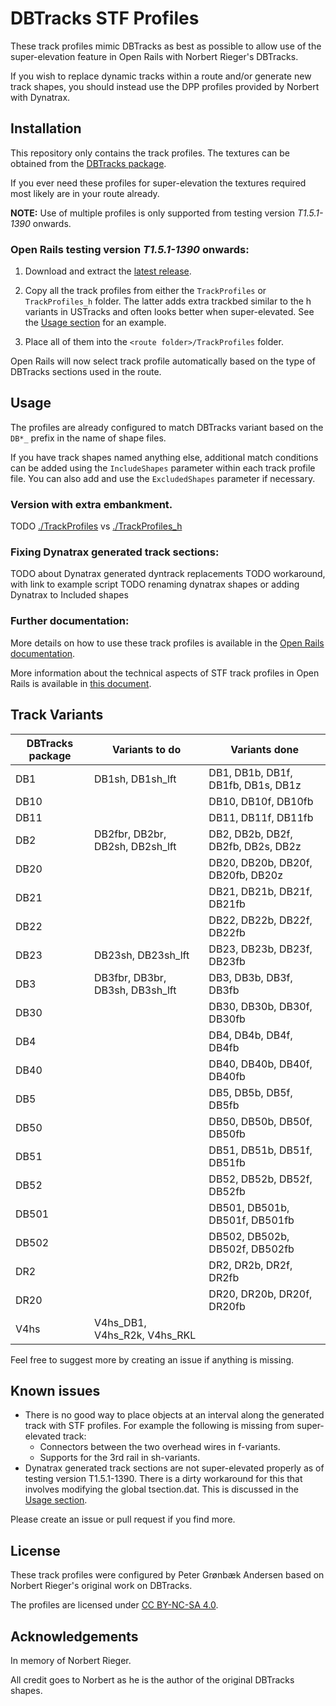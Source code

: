 
# DBTracks STF Profiles
These track profiles mimic DBTracks as best as possible to allow use of the super-elevation feature in Open Rails with Norbert Rieger's DBTracks.

If you wish to replace dynamic tracks within a route and/or generate new track shapes, you should instead use the DPP profiles provided by Norbert with Dynatrax.


## Installation
This repository only contains the track profiles. The textures can be obtained from the [DBTracks package](https://the-train.de/downloads/entry/11252-dbtracks/).

If you ever need these profiles for super-elevation the textures required most likely are in your route already.

**NOTE:** Use of multiple profiles is only supported from testing version _T1.5.1-1390_ onwards.


### Open Rails testing version _T1.5.1-1390_ onwards:
1. Download and extract the [latest release](https://github.com/pgroenbaek/dbtracks-stf-profiles/releases).

2. Copy all the track profiles from either the `TrackProfiles` or `TrackProfiles_h` folder. The latter adds extra trackbed similar to the h variants in USTracks and often looks better when super-elevated. See the [Usage section](#version-with-extra-embankment) for an example.

3. Place all of them into the `<route folder>/TrackProfiles` folder.

Open Rails will now select track profile automatically based on the type of DBTracks sections used in the route.


## Usage
The profiles are already configured to match DBTracks variant based on the `DB*_` prefix in the name of shape files.

If you have track shapes named anything else, additional match conditions can be added using the `IncludeShapes` parameter within each track profile file. You can also add and use the `ExcludedShapes` parameter if necessary.

### Version with extra embankment.

TODO [./TrackProfiles](./TrackProfiles) vs [./TrackProfiles_h](./TrackProfiles_h)

### Fixing Dynatrax generated track sections:
TODO about Dynatrax generated dyntrack replacements
TODO workaround, with link to example script
TODO renaming dynatrax shapes or adding Dynatrax to Included shapes

### Further documentation:
More details on how to use these track profiles is available in the [Open Rails documentation](https://open-rails.readthedocs.io/en/latest/options.html#superelevation). 

More information about the technical aspects of STF track profiles in Open Rails is available in [this document](https://static.openrails.org/files/OpenRails-Testing-How%20to%20Provide%20Track%20Profiles%20for%20Open%20Rails%20Dynamic%20Track.pdf).


## Track Variants

| DBTracks package  | Variants to do                                   | Variants done |
|-------------------|--------------------------------------------------|---------------|
| DB1               | DB1sh, DB1sh_lft                     | DB1, DB1b, DB1f, DB1fb, DB1s, DB1z        |
| DB10              |                                     | DB10, DB10f, DB10fb          |
| DB11              |                                     | DB11, DB11f, DB11fb          |
| DB2               | DB2fbr, DB2br, DB2sh, DB2sh_lft                        | DB2, DB2b, DB2f, DB2fb, DB2s, DB2z   |
| DB20              |                            | DB20, DB20b, DB20f, DB20fb, DB20z         |
| DB21              |                              | DB21, DB21b, DB21f, DB21fb           |
| DB22              |                              | DB22, DB22b, DB22f, DB22fb          |
| DB23              | DB23sh, DB23sh_lft                     | DB23, DB23b, DB23f, DB23fb          |
| DB3               | DB3fbr, DB3br, DB3sh, DB3sh_lft                  | DB3, DB3b, DB3f, DB3fb           |
| DB30              |                              | DB30, DB30b, DB30f, DB30fb          |
| DB4               |                                 | DB4, DB4b, DB4f, DB4fb           |
| DB40              |                              | DB40, DB40b, DB40f, DB40fb          |
| DB5               |                                 | DB5, DB5b, DB5f, DB5fb           |
| DB50              |                              | DB50, DB50b, DB50f, DB50fb          |
| DB51              |                              | DB51, DB51b, DB51f, DB51fb          |
| DB52              |                              | DB52, DB52b, DB52f, DB52fb          |
| DB501             |                           | DB501, DB501b, DB501f, DB501fb         |
| DB502             |                           | DB502, DB502b, DB502f, DB502fb         |
| DR2               |                                 | DR2, DR2b, DR2f, DR2fb           |
| DR20              |                                             | DR20, DR20b, DR20f, DR20fb          |
| V4hs              | V4hs_DB1, V4hs_R2k, V4hs_RKL                     |               |

Feel free to suggest more by creating an issue if anything is missing.


## Known issues

- There is no good way to place objects at an interval along the generated track with STF profiles. For example the following is missing from super-elevated track:
	- Connectors between the two overhead wires in f-variants.
	- Supports for the 3rd rail in sh-variants.
- Dynatrax generated track sections are not super-elevated properly as of testing version T1.5.1-1390. There is a dirty workaround for this that involves modifying the global tsection.dat. This is discussed in the [Usage section](#fixing-dynatrax-generated-track-sections).

Please create an issue or pull request if you find more.

## License

These track profiles were configured by Peter Grønbæk Andersen based on Norbert Rieger's original work on DBTracks.

The profiles are licensed under [CC BY-NC-SA 4.0](https://creativecommons.org/licenses/by-nc-sa/4.0/).


## Acknowledgements

In memory of Norbert Rieger.

All credit goes to Norbert as he is the author of the original DBTracks shapes.